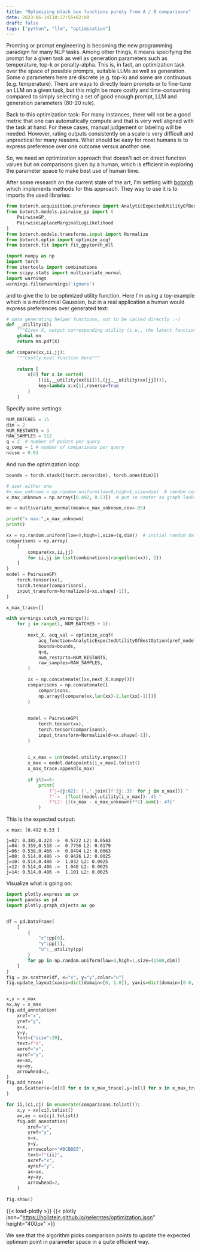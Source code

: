 ```yaml
---
title: "Optimizing black box functions purely from A / B comparisons"
date: 2023-06-14T10:27:55+02:00
draft: false
tags: ["python", "llm", "optimization"]
---
```


Promting or prompt engineering is becoming the new programming paradigm for many NLP tasks. Among other things, it means specifying the prompt for a given task as well as generation parameters such as temperature, top-k or penalty-alpha. This is, in fact, an optimization task over the space of possible prompts, suitable LLMs as well as generation. Some o parameters here are discrete (e.g. top-k) and some are continuous (e.g. temperature). There are ways to directly learn prompts or to fine-tune an LLM on a given task, but this might be more costly and time-consuming compared to simply selecting a set of good enough prompt, LLM and generation parameters (80-20 rule). 

Back to this optimization task: For many instances, there will not be a good metric that one can automatically compute and that is very well aligned with the task at hand. For these cases, manual judgement or labeling will be needed. However, rating outputs consistently on a scale is very difficult and unpractical for many reasons. What should be easy for most humans is to express preference over one outcome versus another one.

So, we need an optimization approach that doesn't act on direct function values but on comparisons given by a human, which is efficient in exploring the parameter space to make best use of human time. 

After some research on the current state of the art, I'm settling with [botorch](https://botorch.org/) which implements methods for this approach. They way to use it is to imports the used libraries:

```python
from botorch.acquisition.preference import AnalyticExpectedUtilityOfBestOption
from botorch.models.pairwise_gp import (
    PairwiseGP, 
    PairwiseLaplaceMarginalLogLikelihood
)
from botorch.models.transforms.input import Normalize
from botorch.optim import optimize_acqf
from botorch.fit import fit_gpytorch_mll

import numpy as np
import torch
from itertools import combinations
from scipy.stats import multivariate_normal
import warnings
warnings.filterwarnings('ignore')
````

and to give the to be optimized utility function. Here I'm using a toy-example which is a multinomial Gaussian, but in a real application a human would express preferences over generated text:


```python
# data generating helper functions, not to be called directly :-)
def __utility(X):
    """Given X, output corresponding utility (i.e., the latent function)"""
    global mn
    return mn.pdf(X)

def compare(xx,ii,jj):
    """Costly eval function here"""
    
    return [
        x[0] for x in sorted(
            [(ii,__utility(xx[ii])),(jj,__utility(xx[jj]))],
            key=lambda x:x[1],reverse=True
        )
    ]
```


Specify some settings:

```python
NUM_BATCHES = 15
dim = 2
NUM_RESTARTS = 3
RAW_SAMPLES = 512
q = 2  # number of points per query
q_comp = 1 # number of comparisons per query
noise = 0.01
```

And run the optimization loop:

```python
bounds = torch.stack([torch.zeros(dim), torch.ones(dim)])

# user either one
#x_max_unknown = np.random.uniform(low=0,high=1,size=dim)  # random center point
x_max_unknown = np.array([0.492, 0.53])  # put in center so graph looks nice

mn = multivariate_normal(mean=x_max_unknown,cov=.05)

print("x max:",x_max_unknown)
print()

xx = np.random.uniform(low=0,high=1,size=(q,dim))  # initial random dataset
comparisons = np.array(
    [
        compare(xx,ii,jj)
        for ii,jj in list(combinations(range(len(xx)), 2))
    ]
)
model = PairwiseGP(
    torch.tensor(xx),
    torch.tensor(comparisons),
    input_transform=Normalize(d=xx.shape[-1]),
)

x_max_trace=[]

with warnings.catch_warnings():
    for j in range(1, NUM_BATCHES + 1):
        
        next_X, acq_val = optimize_acqf(
            acq_function=AnalyticExpectedUtilityOfBestOption(pref_model=model),
            bounds=bounds,
            q=q,
            num_restarts=NUM_RESTARTS,
            raw_samples=RAW_SAMPLES,
        )

        xx = np.concatenate([xx,next_X.numpy()])
        comparisons = np.concatenate([
            comparisons, 
            np.array([compare(xx,len(xx)-2,len(xx)-1)])]
        )
        
        
        model = PairwiseGP(
            torch.tensor(xx),
            torch.tensor(comparisons),
            input_transform=Normalize(d=xx.shape[-1]),
        )        
        
        
        i_x_max = int(model.utility.argmax())
        x_max = model.datapoints[i_x_max].tolist()
        x_max_trace.append(x_max)
        
        if j%2==0:
            print(
                f"j={j:02}: {','.join([f'{j:.3}' for j in x_max])} "
                f"->  {float(model.utility[i_x_max]):.4} "
                f"L2: {((x_max - x_max_unknown)**2).sum():.4f}"
            )
```

This is the expected output:

```verbose
x max: [0.492 0.53 ]

j=02: 0.385,0.323 ->  0.5722 L2: 0.0543
j=04: 0.359,0.518 ->  0.7756 L2: 0.0179
j=06: 0.538,0.466 ->  0.8494 L2: 0.0063
j=08: 0.514,0.486 ->  0.9426 L2: 0.0025
j=10: 0.514,0.486 ->  1.032 L2: 0.0025
j=12: 0.514,0.486 ->  1.048 L2: 0.0025
j=14: 0.514,0.486 ->  1.101 L2: 0.0025
```

Visualize what is going on:

```python
import plotly.express as px
import pandas as pd
import plotly.graph_objects as go


df = pd.DataFrame(
    [
        {
            "x":pp[0],
            "y":pp[1],
            "u":__utility(pp)
        }
        for pp in np.random.uniform(low=0,high=1,size=(1500,dim))
    ]
)
fig = px.scatter(df, x="x", y="y",color="u")
fig.update_layout(xaxis=dict(domain=[0, 1.0]), yaxis=dict(domain=[0.0, 1.0]))


x,y = x_max
ax,ay = x_max
fig.add_annotation(
    xref="x",
    yref="y",
    x=x,
    y=y,
    font={"size":20},
    text=f"X",
    axref="x",
    ayref="y",
    ax=ax,
    ay=ay,
    arrowhead=2,
)
fig.add_trace(
    go.Scatter(x=[x[0] for x in x_max_trace],y=[x[1] for x in x_max_trace],mode="lines",name="opt path",line={"width":5})
)

for ii,(ci,cj) in enumerate(comparisons.tolist()):
    x,y = xx[ci].tolist()
    ax,ay = xx[cj].tolist()
    fig.add_annotation(
        xref="x",
        yref="y",
        x=x,
        y=y,
        arrowcolor="#BCBBB5",
        text=f"{ii}",
        axref="x",
        ayref="y",
        ax=ax,
        ay=ay,
        arrowhead=2,
    )
    
fig.show()
```

{{< load-plotly >}}
{{< plotly json="https://hollstein.github.io/gelerntes/optimization.json" height="400px" >}}

We see that the algorithm picks comparison points to update the expected optimum point in parameter space in a quite efficient way.